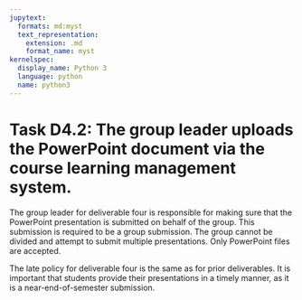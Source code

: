 ```yaml
---
jupytext:
  formats: md:myst
  text_representation:
    extension: .md
    format_name: myst
kernelspec:
  display_name: Python 3
  language: python
  name: python3
---
```


# Task D4.2: The group leader uploads the PowerPoint document via the course learning management system.

The group leader for deliverable four is responsible for making sure that the PowerPoint presentation is submitted on behalf of the group. This submission is required to be a group submission. The group cannot be divided and attempt to submit multiple presentations. Only PowerPoint files are accepted. 

The late policy for deliverable four is the same as for prior deliverables. It is important that students provide their presentations in a timely manner, as it is a near-end-of-semester submission.


